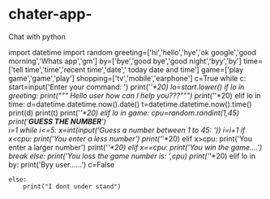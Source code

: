 # chater-app-
Chat with python

import datetime
import random
greeting=['hi','hello','hye','ok google','good morning','Whats app','gm']
by=['bye','good bye','good night','byy','by']
time=['tell time','time','recent time','date',' today date and  time']
game=['play game','game','play']
shopping=['tv','mobile','earphone']
c=True
while c:
    start=input('Enter your command: ')
    print('_'*20)
    lo=start.lower()
    if lo in greeting:
        print("""
        Hello user 
        how can I help you???""")
        print('_'*20)
    elif lo in time:
        d=datetime.datetime.now().date()
        t=datetime.datetime.now().time()
        print(d)
        print(t)
        print('_'*20)
    elif lo in game:
        cpu=random.randint(1,45)
        print('****GUESS THE NUMBER****')  
        i=1
        while i<=5:
            x=int(input('Guess a number between 1 to 45: '))
            i=i+1
            if x<cpu:
                print('You enter a less number')
                print('_'*20)
            elif x>cpu:
                print('You enter a larger number')
                print('_'*20)
            elif x==cpu:
                print('You win the game....')
                break
        else:
                print('You loss the game number is: ',cpu)
                print('_'*20)
    elif lo in by:
            print('Byy user......')
            c=False
            
                
                
    else:
        print("I dont under stand")
